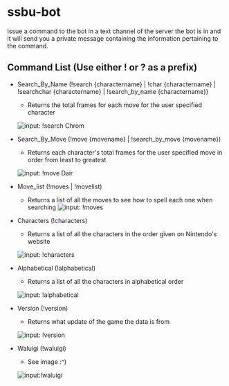 # ssbu-bot
Issue a command to the bot in a text channel of the server the bot is in and it will send you a private message containing the information pertaining to the command.

## Command List (Use either ! or ? as a prefix)

  * Search_By_Name (!search {charactername} | !char {charactername} | !searchchar {charactername} | !search_by_name {charactername})
	  - Returns the total frames for each move for the user specified character
    
    ![input: !search Chrom](https://i.gyazo.com/87ed7b3951ca067ce7a0aa6f831e20fb.png)
  
  * Search_By_Move (!move {movename} | !search_by_move {movename})
	  - Returns each character's total frames for the user specified move in order from least to greatest
    
    ![input: !move Dair](https://i.gyazo.com/a05a0c5cb3b69090d69ca2b1fac64e96.png)
  
  * Move_list (!moves | !movelist)
	  - Returns a list of all the moves to see how to spell each one when searching
    ![input: !moves](https://i.gyazo.com/44f5a031efb30818956e2df01636b27c.png)
    
  
  * Characters (!characters)
	  - Returns a list of all the characters in the order given on Nintendo's website
    
    ![input: !characters](https://i.gyazo.com/1c3e16c26a9fd4cd536378f8d2765119.png)
  
  * Alphabetical (!alphabetical)
	  - Returns a list of all the characters in alphabetical order
    
    ![input: !alphabetical](https://i.gyazo.com/f25fcc838fc7f0f46a928cff1b1df468.png)
  
  * Version (!version)
	  - Returns what update of the game the data is from
    
    ![input: !version](https://i.gyazo.com/c9ce35f85bf5e47b4672c9bbd4826568.png)
  
  * Waluigi (!waluigi)
	  - See image :^)
    
    ![input:!waluigi](https://i.gyazo.com/9191a3fa53e9978f5573186483e3a38c.png)
